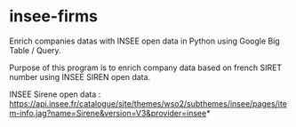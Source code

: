 # insee-firms
Enrich companies datas with INSEE open data in Python using Google Big Table / Query.

Purpose of this program is to enrich company data based on french SIRET number using INSEE SIREN open data.

INSEE Sirene open data : 
https://api.insee.fr/catalogue/site/themes/wso2/subthemes/insee/pages/item-info.jag?name=Sirene&version=V3&provider=insee*

